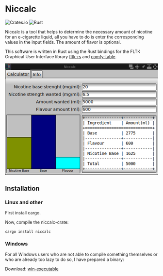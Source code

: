 # Niccalc
![Crates.io](https://img.shields.io/crates/v/niccalc.svg)
![Rust](https://github.com/geri1701/niccalc/workflows/Rust/badge.svg)

Niccalc is a tool that helps to determine the necessary amount of nicotine for an e-cigarette liquid,
all you have to do is enter the corresponding values in the input fields.
The amount of flavor is optional.

This software is written in Rust using the Rust bindings for the FLTK Graphical User Interface library [fltk-rs](https://crates.io/crates/fltk)
and [comfy-table](https://crates.io/crates/comfy-table).

![A screenshot](https://raw.githubusercontent.com/geri1701/niccalc/master/screenshots/niccalc_scrsh.png)

## Installation

### Linux and other

First install cargo.

Now, compile the niccalc-crate:

```
cargo install niccalc
```
### Windows

For all Windows users who are not able to compile something themselves or who are already too lazy to do so, I have prepared a binary:

Download:
[win-executable](https://github.com/geri1701/niccalc/blob/master/binary/niccalc.exe)
